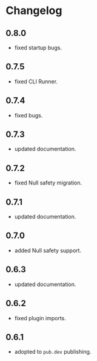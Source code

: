 # Changelog

## 0.8.0

* fixed startup bugs.

## 0.7.5

* fixed CLI Runner.

## 0.7.4

* fixed bugs.

## 0.7.3

* updated documentation.

## 0.7.2

* fixed Null safety migration.

## 0.7.1

* updated documentation.

## 0.7.0

* added Null safety support.

## 0.6.3

* updated documentation.

## 0.6.2

* fixed plugin imports.

## 0.6.1

* adopted to `pub.dev` publishing.
